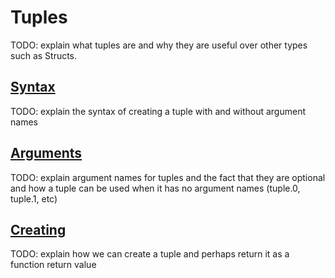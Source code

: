 # Tuples

TODO: explain what tuples are and why they are useful over other types such as Structs.

## [Syntax](#syntax)

TODO: explain the syntax of creating a tuple with and without argument names

## [Arguments](#arguments)

TODO: explain argument names for tuples and the fact that they are optional and how a tuple can be used when it has no argument names (tuple.0, tuple.1, etc)

## [Creating](#creating)

TODO: explain how we can create a tuple and perhaps return it as a function return value


